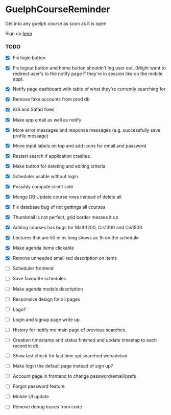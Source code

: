 # GuelphCourseReminder
Get into any guelph course as soon as it is open

Sign up [here](https://notifymeguelph.xyz/)

### TODO
- [x] Fix login button
- [x] Fix logout button and home button shouldn't log user out. (Might want to redirect user's to the notify page if they're in session like on the mobile app).
- [x] Notify page dashboard with table of what they're currently searching for
- [x] Remove fake accounts from prod db
- [x] iOS and Safari fixes
- [x] Make app email as well as notify
- [x] More error messages and response messages (e.g. successfully save profile message)
- [x] Move input labels on top and add icons for email and password
- [x] Restart search if application crashes.
- [x] Make button for deleting and editing criteria
- [x] Scheduler usable without login
- [x] Possibly compute client side
- [x] Mongo DB Update course rows instead of delete all
- [x] Fix database bug of not gettings all courses
- [x] Thumbnail is not perfect, grid border messes it up
- [x] Adding courses has bugs for Math1200, Cis1300 and Cis1500
- [x] Lectures that are 50 mins long shows as 1h on the schedule
- [x] Make agenda items clickable
- [x] Remove unneeded small red description on items

- [ ] Scheduler frontend
- [ ] Save favourite schedules
- [ ] Make agenda modals description

- [ ] Responsive design for all pages
- [ ] Logo?
- [ ] Login and signup page write up
- [ ] History for notify me main page of previous searches
- [ ] Creation timestamp and status finished and update timestap to each record in db.
- [ ] Show last check for last time api searched webadvisor
- [ ] Make login the default page instead of sign up?
- [ ] Account page in frontend to change password/email/prefs
- [ ] Forgot password feature
- [ ] Mobile UI update
- [ ] Remove debug traces from code
